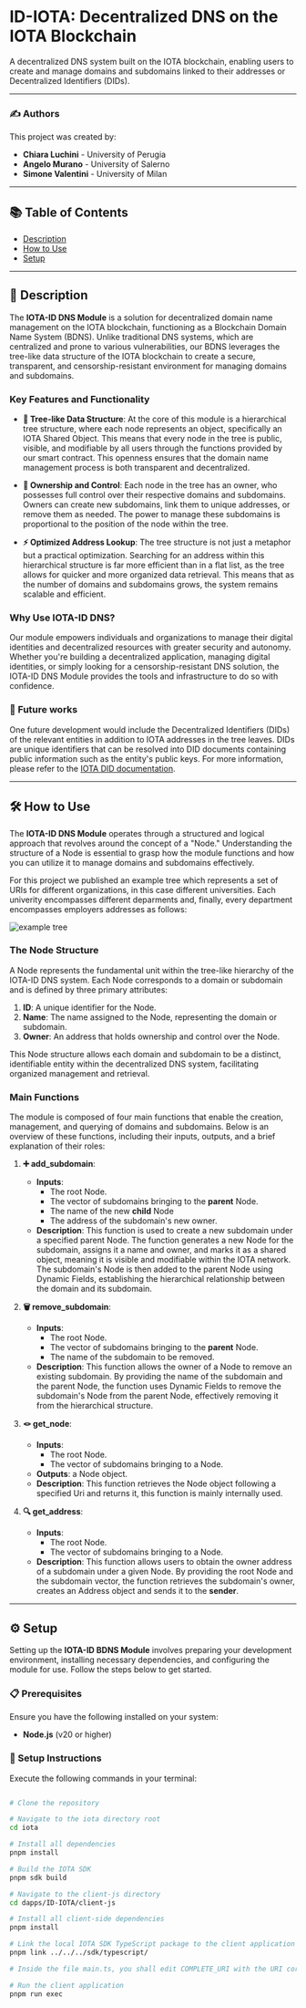 # ID-IOTA: Decentralized DNS on the IOTA Blockchain

A decentralized DNS system built on the IOTA blockchain, enabling users to create and manage domains and subdomains linked to their addresses or Decentralized Identifiers (DIDs).

---

### ✍️ **Authors**

This project was created by:

- **Chiara Luchini** - University of Perugia
- **Angelo Murano** - University of Salerno
- **Simone Valentini** - University of Milan

---

## 📚 Table of Contents
* [Description](#description)
* [How to Use](#how-to-use)
* [Setup](#setup)

---

## 📝 Description <a name="description"/>

The **IOTA-ID DNS Module** is a solution for decentralized domain name management on the IOTA blockchain, functioning as a Blockchain Domain Name System (BDNS). Unlike traditional DNS systems, which are centralized and prone to various vulnerabilities, our BDNS leverages the tree-like data structure of the IOTA blockchain to create a secure, transparent, and censorship-resistant environment for managing domains and subdomains.

### Key Features and Functionality

- **🌳 Tree-like Data Structure**: At the core of this module is a hierarchical tree structure, where each node represents an object, specifically an IOTA Shared Object. This means that every node in the tree is public, visible, and modifiable by all users through the functions provided by our smart contract. This openness ensures that the domain name management process is both transparent and decentralized.

- **🔑 Ownership and Control**: Each node in the tree has an owner, who possesses full control over their respective domains and subdomains. Owners can create new subdomains, link them to unique addresses, or remove them as needed. The power to manage these subdomains is proportional to the position of the node within the tree.

- **⚡ Optimized Address Lookup**: The tree structure is not just a metaphor but a practical optimization. Searching for an address within this hierarchical structure is far more efficient than in a flat list, as the tree allows for quicker and more organized data retrieval. This means that as the number of domains and subdomains grows, the system remains scalable and efficient.

### Why Use IOTA-ID DNS?

Our module empowers individuals and organizations to manage their digital identities and decentralized resources with greater security and autonomy. Whether you're building a decentralized application, managing digital identities, or simply looking for a censorship-resistant DNS solution, the IOTA-ID DNS Module provides the tools and infrastructure to do so with confidence.

### :rocket: Future works

One future development would include the Decentralized Identifiers (DIDs) of the relevant entities in addition to IOTA addresses in the tree leaves. DIDs are unique identifiers that can be resolved into DID documents containing public information such as the entity's public keys. For more information, please refer to the [IOTA DID documentation](https://wiki.iota.org/identity.rs/explanations/decentralized-identifiers/).

---

## 🛠️ How to Use <a name="how-to-use"/>

The **IOTA-ID DNS Module** operates through a structured and logical approach that revolves around the concept of a "Node." Understanding the structure of a Node is essential to grasp how the module functions and how you can utilize it to manage domains and subdomains effectively.

For this project we published an example tree which represents a set of URIs for different organizations, in this case different universities. Each univerity encompasses different deparments and, finally, every department encompasses employers addresses as follows:

![example tree](./example_tree.jpg)

### The Node Structure

A Node represents the fundamental unit within the tree-like hierarchy of the IOTA-ID DNS system. Each Node corresponds to a domain or subdomain and is defined by three primary attributes:

1. **ID**: A unique identifier for the Node.
2. **Name**: The name assigned to the Node, representing the domain or subdomain.
3. **Owner**: An address that holds ownership and control over the Node.

This Node structure allows each domain and subdomain to be a distinct, identifiable entity within the decentralized DNS system, facilitating organized management and retrieval.

### Main Functions

The module is composed of four main functions that enable the creation, management, and querying of domains and subdomains. Below is an overview of these functions, including their inputs, outputs, and a brief explanation of their roles:

1. **➕ add_subdomain**:
   - **Inputs**: 
     - The root Node.
     - The vector of subdomains bringing to the **parent** Node.
     - The name of the new **child** Node
     - The address of the subdomain's new owner.
   - **Description**: This function is used to create a new subdomain under a specified parent Node. The function generates a new Node for the subdomain, assigns it a name and owner, and marks it as a shared object, meaning it is visible and modifiable within the IOTA network. The subdomain's Node is then added to the parent Node using Dynamic Fields, establishing the hierarchical relationship between the domain and its subdomain.

2. **🗑️ remove_subdomain**:
   - **Inputs**: 
     - The root Node.
     - The vector of subdomains bringing to the **parent** Node.
     - The name of the subdomain to be removed.
   - **Description**: This function allows the owner of a Node to remove an existing subdomain. By providing the name of the subdomain and the parent Node, the function uses Dynamic Fields to remove the subdomain's Node from the parent Node, effectively removing it from the hierarchical structure.

3. **🪢 get_node**:
   - **Inputs**:
     - The root Node. 
     - The vector of subdomains bringing to a Node.
   - **Outputs**: a Node object.
   - **Description**: This function retrieves the Node object following a specified Uri and returns it, this function is mainly internally used.

4. **🔍 get_address**:
   - **Inputs**: 
     - The root Node.
     - The vector of subdomains bringing to a Node.
   - **Description**: This function allows users to obtain the owner address of a subdomain under a given Node. By providing the root Node and the subdomain vector, the function retrieves the subdomain's owner, creates an Address object and sends it to the **sender**.

---

## ⚙️ Setup <a name="setup"/>

Setting up the **IOTA-ID BDNS Module** involves preparing your development environment, installing necessary dependencies, and configuring the module for use. Follow the steps below to get started.

### 📋 Prerequisites

Ensure you have the following installed on your system:

- **Node.js** (v20 or higher)

### 📝 Setup Instructions

Execute the following commands in your terminal:

```bash

# Clone the repository

# Navigate to the iota directory root
cd iota

# Install all dependencies
pnpm install

# Build the IOTA SDK
pnpm sdk build

# Navigate to the client-js directory
cd dapps/ID-IOTA/client-js

# Install all client-side dependencies
pnpm install

# Link the local IOTA SDK TypeScript package to the client application
pnpm link ../../../sdk/typescript/

# Inside the file main.ts, you shall edit COMPLETE_URI with the URI corresponding to the address you want to retrieve (g.e. "pippo.CS.unipg.iota"), and MNEMONIC with the mnemonic of the account you want to perform the transaction with.

# Run the client application
pnpm run exec

```


